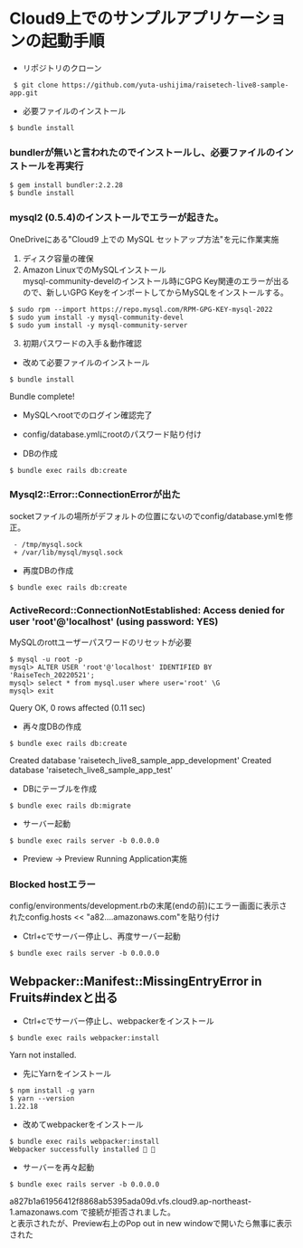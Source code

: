 # Cloud9上でのサンプルアプリケーションの起動手順
* リポジトリのクローン
```
 $ git clone https://github.com/yuta-ushijima/raisetech-live8-sample-app.git
```

* 必要ファイルのインストール
```
$ bundle install
```
### bundlerが無いと言われたのでインストールし、必要ファイルのインストールを再実行
```
$ gem install bundler:2.2.28
$ bundle install
```
### mysql2 (0.5.4)のインストールでエラーが起きた。
OneDriveにある"Cloud9 上での MySQL セットアップ方法"を元に作業実施  
1. ディスク容量の確保
2. Amazon LinuxでのMySQLインストール  
mysql-community-develのインストール時にGPG Key関連のエラーが出るので、新しいGPG KeyをインポートしてからMySQLをインストールする。
```
$ sudo rpm --import https://repo.mysql.com/RPM-GPG-KEY-mysql-2022
$ sudo yum install -y mysql-community-devel
$ sudo yum install -y mysql-community-server
```

3. 初期パスワードの入手＆動作確認  

* 改めて必要ファイルのインストール
```
$ bundle install
```
Bundle complete!

* MySQLへrootでのログイン確認完了
* config/database.ymlにrootのパスワード貼り付け

* DBの作成
```
$ bundle exec rails db:create
```

### Mysql2::Error::ConnectionErrorが出た
socketファイルの場所がデフォルトの位置にないのでconfig/database.ymlを修正。
```
 - /tmp/mysql.sock
 + /var/lib/mysql/mysql.sock

```

* 再度DBの作成
```
$ bundle exec rails db:create
```

### ActiveRecord::ConnectionNotEstablished: Access denied for user 'root'@'localhost' (using password: YES)
MySQLのrottユーザーパスワードのリセットが必要
```
$ mysql -u root -p
mysql> ALTER USER 'root'@'localhost' IDENTIFIED BY 'RaiseTech_20220521';
mysql> select * from mysql.user where user='root' \G
mysql> exit
```
Query OK, 0 rows affected (0.11 sec)

* 再々度DBの作成
```
$ bundle exec rails db:create
```
Created database 'raisetech_live8_sample_app_development'
Created database 'raisetech_live8_sample_app_test'

* DBにテーブルを作成
```
$ bundle exec rails db:migrate
```

* サーバー起動
```
$ bundle exec rails server -b 0.0.0.0
```

* Preview -> Preview Running Application実施

### Blocked hostエラー
config/environments/development.rbの末尾(endの前)にエラー画面に表示されたconfig.hosts << "a82….amazonaws.com"を貼り付け


* Ctrl+cでサーバー停止し、再度サーバー起動
```
$ bundle exec rails server -b 0.0.0.0
```
## Webpacker::Manifest::MissingEntryError in Fruits#indexと出る

* Ctrl+cでサーバー停止し、webpackerをインストール
```
$ bundle exec rails webpacker:install
```
Yarn not installed.

* 先にYarnをインストール
```
$ npm install -g yarn
$ yarn --version
1.22.18
```
* 改めてwebpackerをインストール
```
$ bundle exec rails webpacker:install
Webpacker successfully installed 🎉 🍰
```


* サーバーを再々起動
```
$ bundle exec rails server -b 0.0.0.0
```
a827b1a61956412f8868ab5395ada09d.vfs.cloud9.ap-northeast-1.amazonaws.com で接続が拒否されました。  
と表示されたが、Preview右上のPop out in new windowで開いたら無事に表示された
